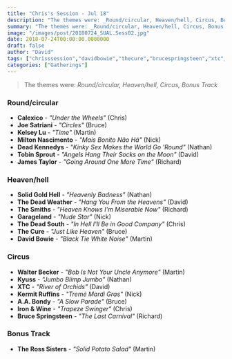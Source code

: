 ```yaml
---
title: "Chris's Session - Jul 18"
description: "The themes were: _Round/circular, Heaven/hell, Circus, Bonus Track_"
summary: "The themes were: _Round/circular, Heaven/hell, Circus, Bonus Track_"
image: "/images/post/20180724_SUAL.Sess02.jpg"
date: 2018-07-24T00:00:00.0000000
draft: false
author: "David"
tags: ["chrisssession","davidbowie","thecure","brucespringsteen","xtc","jamestaylor","calexico","thesmiths","aabondy","garageland","ironandwine","deadkennedys","walterbecker","miltonnascimento","kyuss","kelseylu","joesatriani","tobinsprout","thedeadsouth","solidgoldhell","kermitruffins","thedeadweather","therosssisters"]
categories: ["Gatherings"]
---
```

> The themes were: _Round/circular, Heaven/hell, Circus, Bonus Track_
### Round/circular
- **Calexico** - _"Under the Wheels"_ (Chris)
- **Joe Satriani** - _"Circles"_ (Bruce)
- **Kelsey Lu** - _"Time"_ (Martin)
- **Milton Nascimento** - _"Mais Bonito Não Há"_ (Nick)
- **Dead Kennedys** - _"Kinky Sex Makes the World Go 'Round"_ (Nathan)
- **Tobin Sprout** - _"Angels Hang Their Socks on the Moon"_ (David)
- **James Taylor** - _"Going Around One More Time"_ (Richard)
### Heaven/hell
- **Solid Gold Hell** - _"Heavenly Badness"_ (Nathan)
- **The Dead Weather** - _"Hang You From the Heavens"_ (David)
- **The Smiths** - _"Heaven Knows I'm Miserable Now"_ (Richard)
- **Garageland** - _"Nude Star"_ (Nick)
- **The Dead South** - _"In Hell I'll Be in Good Company"_ (Chris)
- **The Cure** - _"Just Like Heaven"_ (Bruce)
- **David Bowie** - _"Black Tie White Noise"_ (Martin)
### Circus
- **Walter Becker** - _"Bob Is Not Your Uncle Anymore"_ (Martin)
- **Kyuss** - _"Jumbo Blimp Jumbo"_ (Nathan)
- **XTC** - _"River of Orchids"_ (David)
- **Kermit Ruffins** - _"Tremé Mardi Gras"_ (Nick)
- **A.A. Bondy** - _"A Slow Parade"_ (Bruce)
- **Iron & Wine** - _"Trapeze Swinger"_ (Chris)
- **Bruce Springsteen** - _"The Last Carnival"_ (Richard)
### Bonus Track
- **The Ross Sisters** - _"Solid Potato Salad"_ (Martin)
